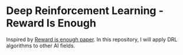 # Deep Reinforcement Learning - Reward Is Enough
Inspired by [Reward is enough paper](https://www.sciencedirect.com/science/article/pii/S0004370221000862). In this repository, I will apply DRL algorithms to other AI fields.
